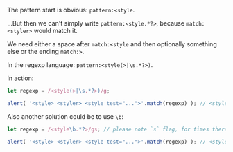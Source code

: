 
The pattern start is obvious: `pattern:<style`.

...But then we can't simply write `pattern:<style.*?>`, because `match:<styler>` would match it.

We need either a space after `match:<style` and then optionally something else or the ending `match:>`.

In the regexp language: `pattern:<style(>|\s.*?>)`.

In action:

```js run
let regexp = /<style(>|\s.*?>)/g;

alert( '<style> <styler> <style test="...">'.match(regexp) ); // <style>, <style test="...">
```

Also another solution could be to use `\b`:

```js run
let regexp = /<style\b.*?>/gs; // please note `s` flag, for times there is a `\n` in place `.`

alert( '<style> <styler> <style test="...">'.match(regexp) ); // <style>, <style test="...">
```
